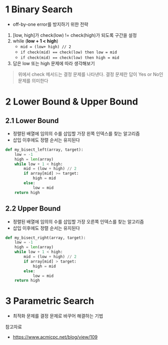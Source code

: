 # 1 Binary Search

* off-by-one error를 방지하기 위한 전략

1. [low, high]가 check(low) != check(high)가 되도록 구간을 설정
2. while (**low + 1 < high**)
   * `mid = (low+ high) // 2`
   * `if check(mid) == check(low) then low = mid`
   * `if check(mid) == check(low) then high = mid`
3. 답은 low 또는 high 문제에 따라 생각해보기

> 위에서 check 메서드는 결정 문제를 나타낸다. 결정 문제란 답이 Yes or No인 문제를 의미한다



# 2 Lower Bound & Upper Bound



## 2.1 Lower Bound

* 정렬된 배열에 임의의 수를 삽입할 가장 왼쪽 인덱스를 찾는 알고리즘
* 삽입 이후에도 정렬 순서는 유지된다

```python
def my_bisect_left(array, target):
    low = -1
    high = len(array)
    while low + 1 < high:
        mid = (low + high) // 2
        if array[mid] >= target:
            high = mid
        else:
            low = mid
    return high
```



## 2.2 Upper Bound

* 정렬된 배열에 임의의 수를 삽입할 가장 오른쪽 인덱스를 찾는 알고리즘
* 삽입 이후에도 정렬 순서는 유지된다

```python
def my_bisect_right(array, target):
    low = -1
    high = len(array)
    while low + 1 < high:
        mid = (low + high) // 2
        if array[mid] > target:
            high = mid
        else:
            low = mid
    return high
```



# 3 Parametric Search

* 최적화 문제를 결정 문제로 바꾸어 해결하는 기법



참고자료

* https://www.acmicpc.net/blog/view/109